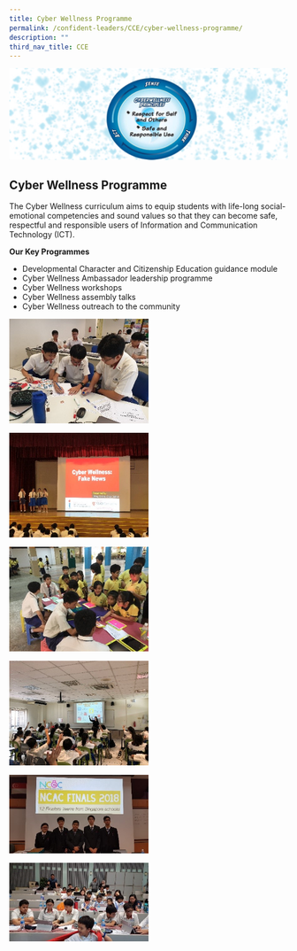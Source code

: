 ```yaml
---
title: Cyber Wellness Programme
permalink: /confident-leaders/CCE/cyber-wellness-programme/
description: ""
third_nav_title: CCE
---
```

![](/images/Cyber%20Wellness%20Programme/CW.jpg)

## **Cyber Wellness Programme**

The Cyber Wellness curriculum aims to equip students with life-long social-emotional competencies and sound values so that they can become safe, respectful and responsible users of Information and Communication Technology (ICT).

**Our Key Programmes**

*   Developmental Character and Citizenship Education guidance module
*   Cyber Wellness Ambassador leadership programme
*   Cyber Wellness workshops
*   Cyber Wellness assembly talks
*   Cyber Wellness outreach to the community

<img src="/images/Cyber%20Wellness%20Programme/CW1.jpg" 
     style="width:50%">

<img src="/images/Cyber%20Wellness%20Programme/CW2.jpg" 
     style="width:50%">

<img src="/images/Cyber%20Wellness%20Programme/CW3.jpg" 
     style="width:50%">

<img src="/images/Cyber%20Wellness%20Programme/CW4.jpg" 
     style="width:50%">

<img src="/images/Cyber%20Wellness%20Programme/CW5.jpg" 
     style="width:50%">

<img src="/images/Cyber%20Wellness%20Programme/CW6.jpg" 
     style="width:50%">